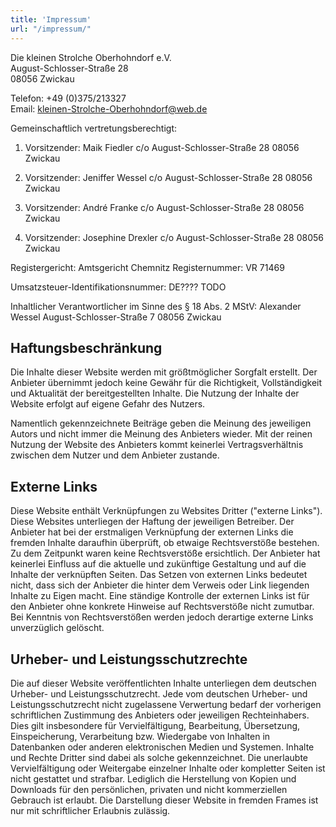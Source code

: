 ```yaml
---
title: 'Impressum'
url: "/impressum/"
---
```


Die kleinen Strolche Oberhohndorf e.V.<br>
August-Schlosser-Straße 28<br>
08056 Zwickau

Telefon: +49 (0)375/213327<br>
Email: kleinen-Strolche-Oberhohndorf@web.de

Gemeinschaftlich vertretungsberechtigt:

1. Vorsitzender:
   Maik Fiedler
   c/o August-Schlosser-Straße 28
   08056 Zwickau

2. Vorsitzender:
   Jeniffer Wessel
   c/o August-Schlosser-Straße 28
   08056 Zwickau

3. Vorsitzender:
   André Franke
   c/o August-Schlosser-Straße 28
   08056 Zwickau

4. Vorsitzender:
   Josephine Drexler
   c/o August-Schlosser-Straße 28
   08056 Zwickau

Registergericht: Amtsgericht Chemnitz
Registernummer: VR 71469

Umsatzsteuer-Identifikationsnummer:
DE???? TODO

Inhaltlicher Verantwortlicher im Sinne des § 18 Abs. 2 MStV:
Alexander Wessel
August-Schlosser-Straße 7
08056 Zwickau

## Haftungsbeschränkung

Die Inhalte dieser Website werden mit größtmöglicher Sorgfalt erstellt. Der Anbieter übernimmt jedoch keine Gewähr für
die Richtigkeit, Vollständigkeit und Aktualität der bereitgestellten Inhalte. Die Nutzung der Inhalte der Website
erfolgt auf eigene Gefahr des Nutzers.

Namentlich gekennzeichnete Beiträge geben die Meinung des jeweiligen Autors und nicht immer die Meinung des Anbieters
wieder. Mit der reinen Nutzung der Website des Anbieters kommt keinerlei Vertragsverhältnis zwischen dem Nutzer und dem
Anbieter zustande.

## Externe Links

Diese Website enthält Verknüpfungen zu Websites Dritter ("externe Links"). Diese Websites unterliegen der Haftung der
jeweiligen Betreiber. Der Anbieter hat bei der erstmaligen Verknüpfung der externen Links die fremden Inhalte daraufhin
überprüft, ob etwaige Rechtsverstöße bestehen. Zu dem Zeitpunkt waren keine Rechtsverstöße ersichtlich. Der Anbieter hat
keinerlei Einfluss auf die aktuelle und zukünftige Gestaltung und auf die Inhalte der verknüpften Seiten. Das Setzen von
externen Links bedeutet nicht, dass sich der Anbieter die hinter dem Verweis oder Link liegenden Inhalte zu Eigen macht.
Eine ständige Kontrolle der externen Links ist für den Anbieter ohne konkrete Hinweise auf Rechtsverstöße nicht
zumutbar. Bei Kenntnis von Rechtsverstößen werden jedoch derartige externe Links unverzüglich gelöscht.

## Urheber- und Leistungsschutzrechte

Die auf dieser Website veröffentlichten Inhalte unterliegen dem deutschen Urheber- und Leistungsschutzrecht. Jede vom
deutschen Urheber- und Leistungsschutzrecht nicht zugelassene Verwertung bedarf der vorherigen schriftlichen Zustimmung
des Anbieters oder jeweiligen Rechteinhabers. Dies gilt insbesondere für Vervielfältigung, Bearbeitung, Übersetzung,
Einspeicherung, Verarbeitung bzw. Wiedergabe von Inhalten in Datenbanken oder anderen elektronischen Medien und
Systemen. Inhalte und Rechte Dritter sind dabei als solche gekennzeichnet. Die unerlaubte Vervielfältigung oder
Weitergabe einzelner Inhalte oder kompletter Seiten ist nicht gestattet und strafbar. Lediglich die Herstellung von
Kopien und Downloads für den persönlichen, privaten und nicht kommerziellen Gebrauch ist erlaubt. Die Darstellung dieser
Website in fremden Frames ist nur mit schriftlicher Erlaubnis zulässig.